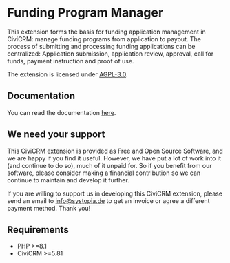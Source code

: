 # Funding Program Manager

This extension forms the basis for funding application management in CiviCRM: manage funding programs from application to payout.
The process of submitting and processing funding applications can be centralized:
Application submission, application review, approval, call for funds, payment instruction and proof of use.

The extension is licensed under [AGPL-3.0](LICENSE.txt).

## Documentation
You can read the documentation [here](https://docs.civicrm.org/funding/en/latest/).

## We need your support
This CiviCRM extension is provided as Free and Open Source Software, and we are happy if you find it useful. 
However, we have put a lot of work into it (and continue to do so), much of it unpaid for. 
So if you benefit from our software, please consider making a financial contribution so we can continue to maintain and develop it further.

If you are willing to support us in developing this CiviCRM extension, please send an email to info@systopia.de 
to get an invoice or agree a different payment method. Thank you!

## Requirements

* PHP >=8.1
* CiviCRM >=5.81

